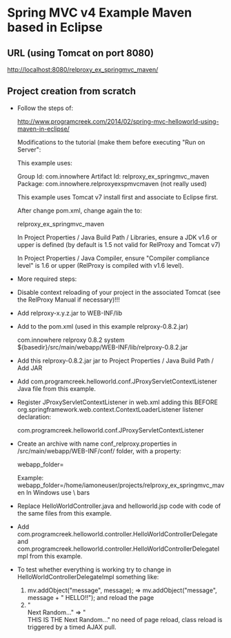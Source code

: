 
Spring MVC v4 Example Maven based in Eclipse
========

URL (using Tomcat on port 8080) 
------

[http://localhost:8080/relproxy_ex_springmvc_maven/](http://localhost:8080/relproxy_ex_springmvc_maven/ "URL")


Project creation from scratch
------

+ Follow the steps of:

  http://www.programcreek.com/2014/02/spring-mvc-helloworld-using-maven-in-eclipse/

  Modifications to the tutorial (make them before executing "Run on Server":
  
  This example uses:
  
	Group Id: com.innowhere
	Artifact Id: relproxy_ex_springmvc_maven
	Package: com.innowhere.relproxyexspmvcmaven  (not really used)

  This example uses Tomcat v7 install first and associate to Eclipse first. 

  After change pom.xml, change again the <finalName> to:
  
  	<build>
		<finalName>relproxy_ex_springmvc_maven</finalName>
	</build>

  In Project Properties / Java Build Path / Libraries, ensure a JDK v1.6 or upper is defined (by default is 1.5 not valid for RelProxy and Tomcat v7)  

  In Project Properties / Java Compiler, ensure "Compiler compliance level" is 1.6 or upper (RelProxy is compiled with v1.6 level).

+ More required steps:

+ Disable context reloading of your project in the associated Tomcat (see the RelProxy Manual if necessary)!!!

+ Add relproxy-x.y.z.jar to WEB-INF/lib

+ Add to the pom.xml (used in this example relproxy-0.8.2.jar)

    <dependency>
        <groupId>com.innowhere</groupId>
        <artifactId>relproxy</artifactId>
        <version>0.8.2</version>
        <scope>system</scope>
        <systemPath>${basedir}/src/main/webapp/WEB-INF/lib/relproxy-0.8.2.jar</systemPath>
    </dependency>    


+ Add this relproxy-0.8.2.jar jar to Project Properties / Java Build Path / Add JAR

+ Add com.programcreek.helloworld.conf.JProxyServletContextListener Java file from this example.

+ Register JProxyServletContextListener in web.xml adding this <listener> BEFORE org.springframework.web.context.ContextLoaderListener
  listener declaration:

   <listener>
		<listener-class>com.programcreek.helloworld.conf.JProxyServletContextListener</listener-class>
   </listener>

+ Create an archive with name conf_relproxy.properties in <project root>/src/main/webapp/WEB-INF/conf/ folder, with a property:

  webapp_folder=<project root>

  Example: webapp_folder=/home/iamoneuser/projects/relproxy_ex_springmvc_maven
  In Windows use \\ bars

+ Replace HelloWorldController.java and helloworld.jsp code with code of the same files from this example.

+ Add com.programcreek.helloworld.controller.HelloWorldControllerDelegate and com.programcreek.helloworld.controller.HelloWorldControllerDelegateImpl from this example.
 
+ To test whether everything is working try to change in HelloWorldControllerDelegateImpl something like:

   1) mv.addObject("message", message); => mv.addObject("message", message + " HELLO!!");  and reload the page
   2) "<br>Next Random..." => "<br>THIS IS THE Next Random..." no need of page reload, class reload is triggered by a timed AJAX pull.
   
   